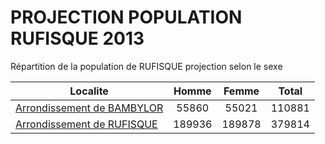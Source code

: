 # PROJECTION POPULATION RUFISQUE 2013
	
Répartition de la population de RUFISQUE projection selon le sexe
	
| Localite  | Homme | Femme | Total |
| --------- |:-----:|:-----:|:-----:|
| [Arrondissement de BAMBYLOR](BAMBYLOR) | 55860 | 55021 | 110881 |
| [Arrondissement de RUFISQUE](RUFISQUE) | 189936 | 189878 | 379814 |
